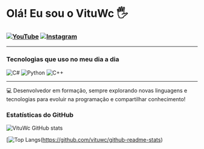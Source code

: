 # Olá! Eu sou o VituWc 🖐️

### [![YouTube](https://img.shields.io/badge/YouTube-FF0000?style=for-the-badge&logo=youtube&logoColor=white&color=30363d)](https://www.youtube.com/@vituwc) [![Instagram](https://img.shields.io/badge/Instagram-E4405F?style=for-the-badge&logo=instagram&logoColor=white&color=30363d)](https://instagram.com/vituwc) 

---

### Tecnologias que uso no meu dia a dia

![C#](https://img.shields.io/badge/C%23-239120?style=for-the-badge&logo=c-sharp&logoColor=white&color=30363d)
![Python](https://img.shields.io/badge/Python-3776AB?style=for-the-badge&logo=python&logoColor=white&color=30363d)
![C++](https://img.shields.io/badge/C%2B%2B-00599C?style=for-the-badge&logo=c%2B%2B&logoColor=white&color=30363d)

---

💻 Desenvolvedor em formação, sempre explorando novas linguagens e tecnologias para evoluir na programação e compartilhar conhecimento!

### Estatísticas do GitHub

![VituWc GitHub stats](https://github-readme-stats.vercel.app/api?username=vituwc&show_icons=true&theme=transparent)

[![Top Langs](https://github-readme-stats.vercel.app/api/top-langs/?username=vituwc&theme=transparent)(https://github.com/vituwc/github-readme-stats)
